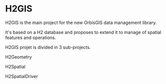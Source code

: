 H2GIS
=====

H2GIS is the main project for the new OrbisGIS data management library. 

It's based on a H2 database and proposes to extend it to manage of spatial features and operations.

H2GIS projet is divided in 3 sub-projects.

H2Geometry


H2Spatial


H2SpatialDriver
